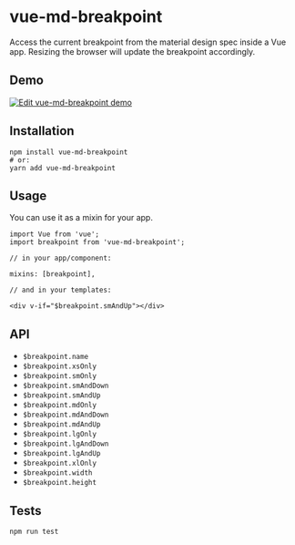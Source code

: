 # vue-md-breakpoint

Access the current breakpoint from the material design spec inside a Vue app.
Resizing the browser will update the breakpoint accordingly.

## Demo

[![Edit vue-md-breakpoint demo](https://codesandbox.io/static/img/play-codesandbox.svg)](https://codesandbox.io/s/n7nj0p76ml)

## Installation

    npm install vue-md-breakpoint
    # or:
    yarn add vue-md-breakpoint

## Usage

You can use it as a mixin for your app.

    import Vue from 'vue';
    import breakpoint from 'vue-md-breakpoint';

    // in your app/component:

    mixins: [breakpoint],

    // and in your templates:

    <div v-if="$breakpoint.smAndUp"></div>

## API

- `$breakpoint.name`
- `$breakpoint.xsOnly`
- `$breakpoint.smOnly`
- `$breakpoint.smAndDown`
- `$breakpoint.smAndUp`
- `$breakpoint.mdOnly`
- `$breakpoint.mdAndDown`
- `$breakpoint.mdAndUp`
- `$breakpoint.lgOnly`
- `$breakpoint.lgAndDown`
- `$breakpoint.lgAndUp`
- `$breakpoint.xlOnly`
- `$breakpoint.width`
- `$breakpoint.height`

## Tests

    npm run test

